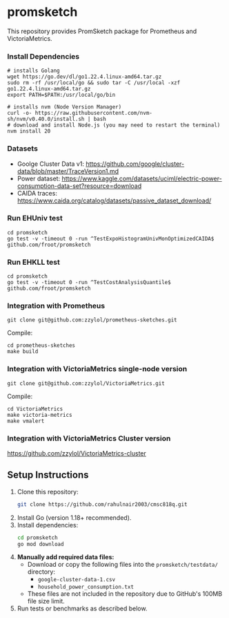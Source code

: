 # promsketch

This repository provides PromSketch package for Prometheus and VictoriaMetrics.


### Install Dependencies
```
# installs Golang
wget https://go.dev/dl/go1.22.4.linux-amd64.tar.gz
sudo rm -rf /usr/local/go && sudo tar -C /usr/local -xzf go1.22.4.linux-amd64.tar.gz
export PATH=$PATH:/usr/local/go/bin
```

```
# installs nvm (Node Version Manager)
curl -o- https://raw.githubusercontent.com/nvm-sh/nvm/v0.40.0/install.sh | bash
# download and install Node.js (you may need to restart the terminal)
nvm install 20
```

### Datasets
* Goolge Cluster Data v1: https://github.com/google/cluster-data/blob/master/TraceVersion1.md
* Power dataset: https://www.kaggle.com/datasets/uciml/electric-power-consumption-data-set?resource=download
* CAIDA traces: https://www.caida.org/catalog/datasets/passive_dataset_download/

### Run EHUniv test
```
cd promsketch
go test -v -timeout 0 -run ^TestExpoHistogramUnivMonOptimizedCAIDA$ github.com/froot/promsketch
```

### Run EHKLL test
```
cd promsketch
go test -v -timeout 0 -run ^TestCostAnalysisQuantile$ github.com/froot/promsketch
```

### Integration with Prometheus

```
git clone git@github.com:zzylol/prometheus-sketches.git
```
Compile:
```
cd prometheus-sketches
make build
```

### Integration with VictoriaMetrics single-node version

```
git clone git@github.com:zzylol/VictoriaMetrics.git
```
Compile:
```
cd VictoriaMetrics
make victoria-metrics
make vmalert
```

### Integration with VictoriaMetrics Cluster version
https://github.com/zzylol/VictoriaMetrics-cluster

## Setup Instructions

1. Clone this repository:
   ```sh
   git clone https://github.com/rahulnair2003/cmsc818q.git
   ```
2. Install Go (version 1.18+ recommended).
3. Install dependencies:
   ```sh
   cd promsketch
   go mod download
   ```
4. **Manually add required data files:**
   - Download or copy the following files into the `promsketch/testdata/` directory:
     - `google-cluster-data-1.csv`
     - `household_power_consumption.txt`
   - These files are not included in the repository due to GitHub's 100MB file size limit.
5. Run tests or benchmarks as described below.
